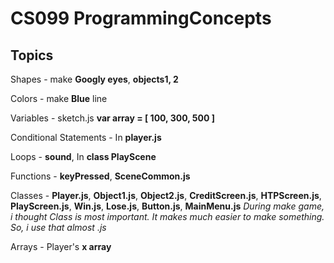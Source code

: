 # CS099 ProgrammingConcepts

## Topics
Shapes - make **Googly eyes**, **objects1, 2**

Colors - make **Blue** line

Variables - sketch.js **var array = [ 100, 300, 500 ]**

Conditional Statements - In **player.js**

Loops - **sound**, In **class PlayScene**

Functions - **keyPressed**, **SceneCommon.js**

Classes - **Player.js**, **Object1.js**, **Object2.js**, **CreditScreen.js**, **HTPScreen.js**, **PlayScreen.js**, **Win.js**, **Lose.js**, **Button.js**, **MainMenu.js**
*During make game, i thought Class is most important. It makes much easier to make something. So, i use that almost .js*

Arrays - Player's **x array**

